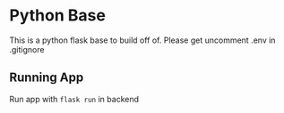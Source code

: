 # Python Base
This is a python flask base to build off of. Please get uncomment .env in .gitignore

## Running App
Run app with `flask run` in backend
